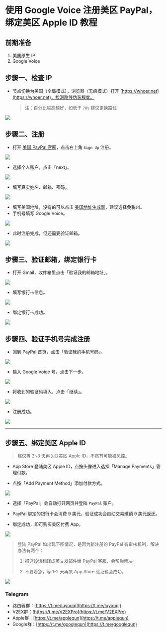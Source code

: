 # 使用 Google Voice 注册美区 PayPal，绑定美区 Apple ID 教程

## 前期准备

1. 美国原生 IP
2. Google Voice

## 步骤一、检查 IP

* 节点切换为美国（全局模式），浏览器（无痕模式）打开 [https://whoer.net](https://whoer.net)，检测路线伪装程度。

  > 注：百分比越高越好，如低于 `70%` 建议更换路线

![](pic/002.jpg)

## 步骤二、注册

* 打开 [美国 PayPal 官网](https://www.paypal.com/us/webapps/mpp/home)，点击右上角 `Sign Up` 注册。

![](pic/003.png)

* 选择个人账户，点击「next」。

![](pic/004.png)

* 填写真实姓名、邮箱、密码。

![](pic/005.png)

* 填写美国地址，没有的可以点击 [美国地址生成器](https://www.fakeaddressgenerator.com/Random_Address/US_California)，建议选择免税州。
* 手机号填写 Google Voice。

![](pic/006.png)

* 此时注册完成，但还需要验证邮箱。

![](pic/007.png)

## 步骤三、验证邮箱，绑定银行卡

* 打开 Gmail，收件箱里点击「验证我的邮箱地址」。

![](pic/008.png)

* 填写银行卡信息。

![](pic/009.png)

* 绑定银行卡成功。

![](pic/0010.png)

## 步骤四、验证手机号完成注册

* 回到 PayPal 首页，点击「验证我的手机号码」。

![](pic/0011.png)

* 输入 Google Voice 号，点击下一步。

![](pic/0012.png)

* 将收到的验证码填入，点击「继续」。

![](pic/0013.png)

* 注册成功。

![](pic/0014.png)

---

## 步骤五、绑定美区 Apple ID

> 建议等 2~3 天再关联美区 Apple ID，不然有可能被风控。

* App Store 登陆美区 Apple ID，点按头像进入选择「Manage Payments」管理付款。

* 点按「Add Payment Method」添加付款方式。

![](pic/0015.png)

* 选择「PayPal」会自动打开网页并登陆 `PayPal` 账户。

* PayPal 绑定的银行卡会消费 9 美元，验证成功会自动交易撤销 9 美元返还。

* 绑定成功，即可购买美区付费 App。

![](pic/0016.png)

> 登陆 PayPal 如出现下图情况，是因为新注册的 PayPal 有审核机制，解决办法有两个：
> 
> 1. 把这段话翻译成英文发邮件给 PayPal 客服，会帮你解决。
> 
> 2. 不要着急，等 1-2 天再来 App Store 验证也会成功。

![](pic/0017.png)

### Telegram

* 路由器群：[https://t.me/luyouqi](https://t.me/luyouqi)
* V2EX群：[https://t.me/V2EXPro](https://t.me/V2EXPro)
* Apple群：[https://t.me/applequn](https://t.me/applequn)
* Google群：[https://t.me/googlequn](https://t.me/googlequn)

